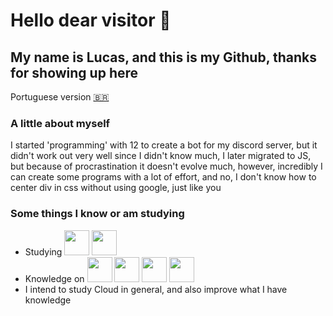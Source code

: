 # Hello dear visitor 👋

## My name is Lucas, and this is my Github, thanks for showing up here

Portuguese version [🇧🇷](/languages/ptREADME.md)

### A little about myself
I started 'programming' with 12 to create a bot for my discord server, but it didn't work out very well since I didn't know much, I later migrated to JS, but because of procrastination it doesn't evolve much, however, incredibly I can create some programs with a lot of effort, and no, I don't know how to center div in css without using google, just like you

### Some things I know or am studying
 - Studying <img src="https://cdn.jsdelivr.net/gh/devicons/devicon/icons/rust/rust-plain.svg" width="40" height="40" /> <img src="https://cdn.jsdelivr.net/gh/devicons/devicon/icons/git/git-plain.svg" width="40" height="40"/> 
 - Knowledge on <img src="https://cdn.jsdelivr.net/gh/devicons/devicon/icons/html5/html5-plain.svg" width="40" height="40" /> <img src="https://cdn.jsdelivr.net/gh/devicons/devicon/icons/javascript/javascript-original.svg" width="40" height="40" /> <img src="https://cdn.jsdelivr.net/gh/devicons/devicon/icons/css3/css3-plain.svg" width="40" height="40"/> <img src="https://cdn.jsdelivr.net/gh/devicons/devicon/icons/nodejs/nodejs-original.svg"  width="40" height="40"/>
 - I intend to study Cloud in general, and also improve what I have knowledge
